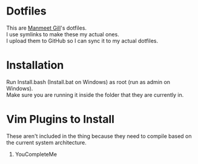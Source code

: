 # Dotfiles

This are [Manmeet Gill](https://manmeetgill.com)'s dotfiles.  
I use symlinks to make these my actual ones.  
I upload them to GitHub so I can sync it to my actual dotfiles.

# Installation

Run Install.bash (Install.bat on Windows) as root (run as admin on Windows).  
Make sure you are running it inside the folder that they are currently in.

# Vim Plugins to Install

These aren't included in the thing because they need to compile based on the current system architecture.

1. YouCompleteMe